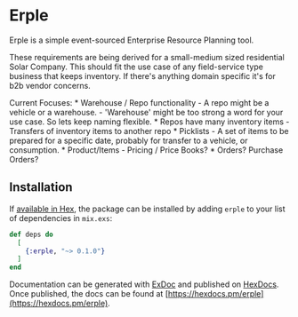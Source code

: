 # Erple

Erple is a simple event-sourced Enterprise Resource Planning tool.

  These requirements are being derived for a small-medium sized residential Solar Company.
  This should fit the use case of any field-service type business that keeps inventory.
  If there's anything domain specific it's for b2b vendor concerns.

  Current Focuses:
    * Warehouse / Repo functionality
      - A repo might be a vehicle or a warehouse.
      - 'Warehouse' might be too strong a word for your use case. So lets keep naming flexible.
    * Repos have many inventory items
      - Transfers of inventory items to another repo
    * Picklists
      - A set of items to be prepared for a specific date, probably for transfer to a vehicle, or consumption.
    * Product/Items
      - Pricing / Price Books?
    * Orders? Purchase Orders?

## Installation

If [available in Hex](https://hex.pm/docs/publish), the package can be installed
by adding `erple` to your list of dependencies in `mix.exs`:

```elixir
def deps do
  [
    {:erple, "~> 0.1.0"}
  ]
end
```

Documentation can be generated with [ExDoc](https://github.com/elixir-lang/ex_doc)
and published on [HexDocs](https://hexdocs.pm). Once published, the docs can
be found at [https://hexdocs.pm/erple](https://hexdocs.pm/erple).

